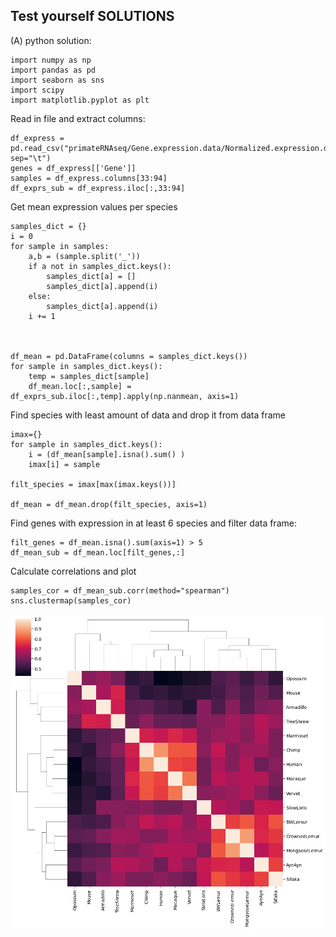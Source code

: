 ## Test yourself SOLUTIONS 
(A) python solution: 

```
import numpy as np
import pandas as pd
import seaborn as sns
import scipy
import matplotlib.pyplot as plt
```

Read in file and extract columns:
```
df_express = pd.read_csv("primateRNAseq/Gene.expression.data/Normalized.expression.data.txt", sep="\t")
genes = df_express[['Gene']]
samples = df_express.columns[33:94]
df_exprs_sub = df_express.iloc[:,33:94]
```

Get mean expression values per species
```
samples_dict = {}
i = 0 
for sample in samples:
    a,b = (sample.split('_'))
    if a not in samples_dict.keys():
        samples_dict[a] = []
        samples_dict[a].append(i)
    else:
        samples_dict[a].append(i)
    i += 1



df_mean = pd.DataFrame(columns = samples_dict.keys())
for sample in samples_dict.keys():
    temp = samples_dict[sample]
    df_mean.loc[:,sample] = df_exprs_sub.iloc[:,temp].apply(np.nanmean, axis=1)
```


Find species with least amount of data and drop it from data frame 
```
imax={}
for sample in samples_dict.keys():
    i = (df_mean[sample].isna().sum() ) 
    imax[i] = sample

filt_species = imax[max(imax.keys())]

df_mean = df_mean.drop(filt_species, axis=1)
```

Find genes with expression in at least 6 species and filter data frame: 
```
filt_genes = df_mean.isna().sum(axis=1) > 5 
df_mean_sub = df_mean.loc[filt_genes,:]
```

Calculate correlations and plot
```
samples_cor = df_mean_sub.corr(method="spearman")
sns.clustermap(samples_cor)
```

![samplescor](../imgs/samples_cor_python.png)
